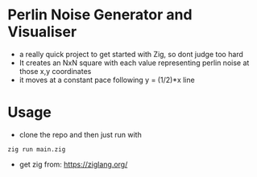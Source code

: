 # Perlin Noise Generator and Visualiser
- a really quick project to get started with Zig, so dont judge too hard
- It creates an NxN square with each value representing perlin noise at those x,y coordinates
- it moves at a constant pace following y = (1/2)*x line
# Usage
- clone the repo and then just run with
```
zig run main.zig
```
- get zig from: https://ziglang.org/
